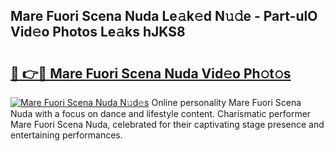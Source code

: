 ## Mare Fuori Scena Nuda Le𝚊k𝚎d N𝚞𝚍e - Part-ulO Vid𝚎o Photos Le𝚊ks hJKS8

# <h2><a href="http://fbd88f8.evod.top/?m=Mare+Fuori+Scena+Nuda">🔗 👉🔴 Mare Fuori Scena Nuda Vid𝚎o Ph𝚘t𝚘s</a></h2>

[![Mare Fuori Scena Nuda N𝚞d𝚎s](https://i.imgur.com/8V9OHl7.gif)](http://fbd88f8.evod.top/?m=Mare+Fuori+Scena+Nuda)
Online personality Mare Fuori Scena Nuda with a focus on dance and lifestyle content. Charismatic performer Mare Fuori Scena Nuda, celebrated for their captivating stage presence and entertaining performances. 
